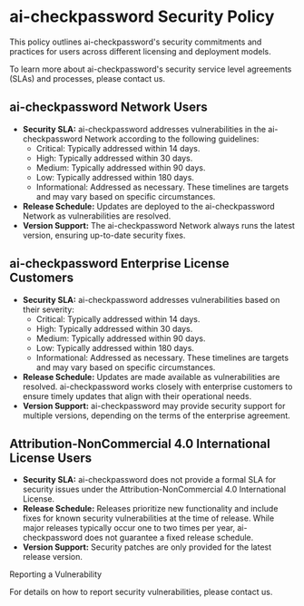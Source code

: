 # ai-checkpassword Security Policy

This policy outlines ai-checkpassword's security commitments and practices for users across different licensing and deployment models.

To learn more about ai-checkpassword's security service level agreements (SLAs) and processes, please contact us.


## ai-checkpassword Network Users

- **Security SLA:** ai-checkpassword addresses vulnerabilities in the ai-checkpassword Network according to the following guidelines:
    - Critical: Typically addressed within 14 days.
    - High: Typically addressed within 30 days.
    - Medium: Typically addressed within 90 days.
    - Low: Typically addressed within 180 days.
    - Informational: Addressed as necessary.
    These timelines are targets and may vary based on specific circumstances.
- **Release Schedule:** Updates are deployed to the ai-checkpassword Network as vulnerabilities are resolved.
- **Version Support:** The ai-checkpassword Network always runs the latest version, ensuring up-to-date security fixes.

## ai-checkpassword Enterprise License Customers

- **Security SLA:** ai-checkpassword addresses vulnerabilities based on their severity:
    - Critical: Typically addressed within 14 days.
    - High: Typically addressed within 30 days.
    - Medium: Typically addressed within 90 days.
    - Low: Typically addressed within 180 days.
    - Informational: Addressed as necessary.
    These timelines are targets and may vary based on specific circumstances.
- **Release Schedule:** Updates are made available as vulnerabilities are resolved. ai-checkpassword works closely with enterprise customers to ensure timely updates that align with their operational needs.
- **Version Support:** ai-checkpassword may provide security support for multiple versions, depending on the terms of the enterprise agreement.

## Attribution-NonCommercial 4.0 International License Users

- **Security SLA:** ai-checkpassword does not provide a formal SLA for security issues under the Attribution-NonCommercial 4.0 International License.
- **Release Schedule:** Releases prioritize new functionality and include fixes for known security vulnerabilities at the time of release. While major releases typically occur one to two times per year, ai-checkpassword does not guarantee a fixed release schedule.
- **Version Support:** Security patches are only provided for the latest release version.


Reporting a Vulnerability

For details on how to report security vulnerabilities, please contact us.
